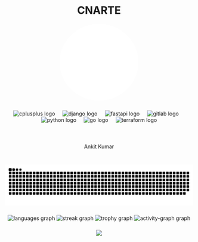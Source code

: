 <h1 align="center">CNARTE</h1>



<div align="center">
  <img height="206" src="sketch green.gif" style="border-radius: 50%;" autoplay />
</div>


###
###

<div align="center">
  <img src="https://cdn.jsdelivr.net/gh/devicons/devicon/icons/cplusplus/cplusplus-original.svg" height="40" alt="cplusplus logo"  />
  <img width="12" />
  <img src="https://cdn.jsdelivr.net/gh/devicons/devicon/icons/django/django-plain.svg" height="40" alt="django logo"  />
  <img width="12" />
  <img src="https://cdn.jsdelivr.net/gh/devicons/devicon/icons/fastapi/fastapi-original.svg" height="40" alt="fastapi logo"  />
  <img width="12" />
  <img src="https://cdn.jsdelivr.net/gh/devicons/devicon/icons/gitlab/gitlab-original.svg" height="40" alt="gitlab logo"  />
  <img width="12" />
  <img src="https://cdn.jsdelivr.net/gh/devicons/devicon/icons/python/python-original.svg" height="40" alt="python logo"  />
  <img width="12" />
  <img src="https://cdn.jsdelivr.net/gh/devicons/devicon/icons/go/go-original.svg" height="40" alt="go logo"  />
  <img width="12" />
  <img src="https://cdn.jsdelivr.net/gh/devicons/devicon/icons/terraform/terraform-original.svg" height="40" alt="terraform logo"  />
</div>

###

<br clear="both">

<p align="center">Ankit Kumar</p>

###

<br clear="both">

<img src="https://raw.githubusercontent.com/cnarte/cnarte/output/snake.svg" alt="Snake animation" />

###

<div align="center">
  <img src="https://github-readme-stats.vercel.app/api/top-langs?username=cnarte&locale=en&hide_title=false&layout=compact&card_width=320&langs_count=5&theme=dark&hide_border=false&order=2" height="150" alt="languages graph"  />
  <img src="https://streak-stats.demolab.com?user=cnarte&locale=en&mode=daily&theme=dark&hide_border=false&border_radius=5&order=3" height="150" alt="streak graph"  />
  <img src="https://github-profile-trophy.vercel.app?username=cnarte&theme=kimbie_dark&column=-1&row=1&margin-w=5&margin-h=8&no-bg=true&no-frame=true&order=4" height="150" alt="trophy graph"  />
  <img src="https://github-readme-activity-graph.vercel.app/graph?username=cnarte&radius=16&theme=one-dark&area=true&order=5&hide_border=true&hide_title=true" height="304" alt="activity-graph graph"  />
</div>

###

<div align="center">
  <img src="https://profile-counter.glitch.me/cnarte/count.svg?"  />
</div>

###
